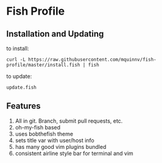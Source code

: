 Fish Profile 
======

Installation and Updating
--
to install:
```fish
curl -L https://raw.githubusercontent.com/mquinnv/fish-profile/master/install.fish | fish
```

to update:
```fish
update.fish
```

Features
--
1. All in git. Branch, submit pull requests, etc.
2. oh-my-fish based
3. uses bobthefish theme
4. sets title var with user/host info
5. has many good vim plugins bundled
6. consistent airline style bar for terminal and vim
